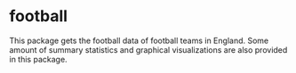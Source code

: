 # football
This package gets the football data of football teams in England. Some amount of summary statistics and graphical visualizations are also provided in this package. 
